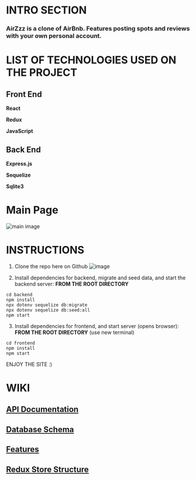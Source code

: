 # INTRO SECTION
### AirZzz is a clone of AirBnb. Features posting spots and reviews with your own personal account.

# LIST OF TECHNOLOGIES USED ON THE PROJECT
## **Front End**
**React**

**Redux**

**JavaScript**

## **Back End**
**Express.js**

**Sequelize**

**Sqlite3**

# Main Page
![main image](https://user-images.githubusercontent.com/107524318/197409096-0f4faf69-665e-4ca0-8b50-9cec82109766.png)

# INSTRUCTIONS
1. Clone the repo here on Github ![image](https://user-images.githubusercontent.com/107524318/197411611-049bfa0a-9857-4f53-a89d-c814b73a1ca3.png)

2. Install dependencies for backend, migrate and seed data, and start the backend server:
**FROM THE ROOT DIRECTORY**
```
cd backend
npm install
npx dotenv sequelize db:migrate
npx dotenv sequelize db:seed:all
npm start
```

3. Install dependencies for frontend, and start server (opens browser):
**FROM THE ROOT DIRECTORY** (use new terminal)
```
cd frontend
npm install
npm start
```

ENJOY THE SITE :)

# WIKI
## [API Documentation](https://github.com/calvintzeng96/AirZzz/wiki/API-Documentation)
## [Database Schema](https://github.com/calvintzeng96/AirZzz/wiki/Database-Schema)
## [Features](https://github.com/calvintzeng96/AirZzz/wiki/Features)
## [Redux Store Structure](https://github.com/calvintzeng96/AirZzz/wiki/Redux-Store-Structure)

